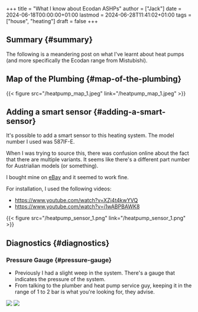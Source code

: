 +++
title = "What I know about Ecodan ASHPs"
author = ["Jack"]
date = 2024-06-18T00:00:00+01:00
lastmod = 2024-06-28T11:41:02+01:00
tags = ["house", "heating"]
draft = false
+++

## Summary {#summary}

The following is a meandering post on what I've learnt about heat pumps (and more specifically the Ecodan range from Mistubishi).


## Map of the Plumbing {#map-of-the-plumbing}

{{< figure src="/heatpump_map_1.jpeg" link="/heatpump_map_1.jpeg" >}}


## Adding a smart sensor {#adding-a-smart-sensor}

It's possible to add a smart sensor to this heating system. The model number I used was 587IF-E.

When I was trying to source this, there was confusion online about the fact that there are multiple variants.
It seems like there's a different part number for Austrialian models (or something).

I bought mine on [eBay](https://www.ebay.ie/itm/284060037125) and it seemed to work fine.

For installation, I used the following videos:

-   <https://www.youtube.com/watch?v=XZj4t4kwYVQ>
-   <https://www.youtube.com/watch?v=i1wABPBAWK8>

{{< figure src="/heatpump_sensor_1.png" link="/heatpump_sensor_1.png" >}}


## Diagnostics {#diagnostics}


### Pressure Gauge {#pressure-gauge}

-   Previously I had a slight weep in the system. There's a gauge that indicates the pressure of the system.
-   From talking to the plumber and heat pump service guy, keeping it in the range of 1 to 2 bar is what you're looking for, they advise.

[![](/heatpump_gauge_28jun24_1.jpeg)](/heatpump_gauge_28jun24_1.jpeg)
[![](/heatpump_gauge_28jun24_2.jpeg)](/heatpump_gauge_28jun24_2.jpeg)

